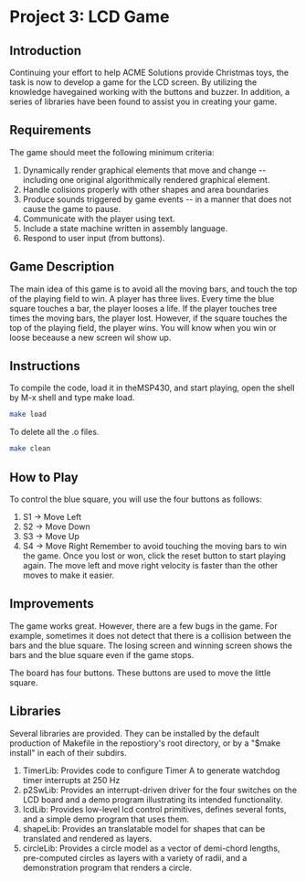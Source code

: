 # Project 3: LCD Game

## Introduction
Continuing your effort to help ACME Solutions provide Christmas toys, the
task is now to develop a game for the LCD screen. By utilizing the
knowledge havegained working with the buttons and buzzer. In addition, a
series of libraries have been found to assist you in creating your game.

## Requirements
The game should meet the following minimum criteria:

  1. Dynamically render graphical elements that move and change -- including one
     original algorithmically rendered graphical element.
  2. Handle colisions properly with other shapes and area boundaries
  3. Produce sounds triggered by game events -- in a manner that does not cause the
     game to pause.
  4. Communicate with the player using text.
  5. Include a state machine written in assembly language.
  6. Respond to user input (from buttons).

## Game Description
The main idea of this game is to avoid all the moving bars, and touch the top
of the playing field to win. A player has three lives. Every time the blue
square touches a bar, the player looses a life. If the player touches tree
times the moving bars, the player lost. However, if the square touches the top
of the playing field, the player wins. You will know when you win or loose
beceause a new screen wil show up.

## Instructions
To compile the code, load it in theMSP430, and start playing, open the shell by M-x shell and type
make load.
```bash
make load
```
To delete all the .o files.
```bash
make clean
```

## How to Play
To control the blue square, you will use the four buttons as follows:
  1. S1 -> Move Left
  2. S2 -> Move Down
  3. S3 -> Move Up
  4. S4 -> Move Right
Remember to avoid touching the moving bars to win the game. Once you lost or
won, click the reset button to start playing again. The move left and move
right velocity is faster than the other moves to make it easier.

## Improvements
The game works great. However, there are a few bugs in the game. For example,
sometimes it does not detect that there is a collision between the bars and
the blue square. The losing screen and winning screen shows the bars and the
blue square even if the game stops.  


The board has four buttons. These buttons are used to move the little square.

## Libraries
Several libraries are provided.
They can be installed by the default production of Makefile in the
repostiory's root directory, or by a "$make install" in each of their subdirs.

  1. TimerLib: Provides code to configure Timer A to generate watchdog timer
     interrupts at 250 Hz
  2. p2SwLib: Provides an interrupt-driven driver for the four switches on the LCD
     board and a demo program illustrating its intended functionality.
  3. lcdLib: Provides low-level lcd control primitives, defines several fonts, and
     a simple demo program that uses them.
  4. shapeLib: Provides an translatable model for shapes that can be translated and
     rendered as layers.
  5. circleLib: Provides a circle model as a vector of demi-chord lengths,
     pre-computed circles as layers with a variety of radii, and a demonstration
     program that renders a circle.
